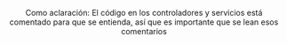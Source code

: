 <p align="center">
  Como aclaración: El código en los controladores y servicios está comentado para que se entienda, así que es importante que se lean esos comentarios
</p>